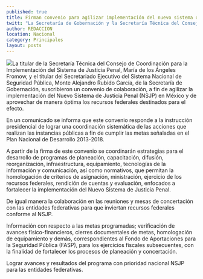```yaml
---
published: true
title: Firman convenio para agilizar implementación del nuevo sistema de justicia penal
twitt: "La Secretaría de Gobernación y la Secretaría Técnica del Consejo de Coordinación para la Implementación del Sistema de Justicia Penal acordaron coordinar estrategias de equipamiento y capacitación. "
author: REDACCION
location: Nacional
category: Principales
layout: posts
---
```


![](http://i.imgur.com/GXNpsilm.jpg)La titular de la Secretaría Técnica del Consejo de Coordinación para la Implementación del Sistema de Justicia Penal, María de los Ángeles Fromow, y el titular del Secretariado Ejecutivo del Sistema Nacional de Seguridad Pública, Monte Alejandro Rubido García, de la Secretaría de Gobernación, suscribieron un convenio de colaboración, a fin de agilizar la implementación del Nuevo Sistema de Justicia Penal (NSJP) en México y de aprovechar de manera óptima los recursos federales destinados para el efecto.

En un comunicado se informa que este convenio responde a la instrucción presidencial de lograr una coordinación sistemática de las acciones que realizan las instancias públicas a fin de cumplir las metas señaladas en el Plan Nacional de Desarrollo 2013-2018.

A partir de la firma de este convenio se coordinarán estrategias para el desarrollo de programas de planeación, capacitación, difusión, reorganización, infraestructura, equipamiento, tecnologías de la información y comunicación, así como normativos, que permitan la homologación de criterios de asignación, ministración, ejercicio de los recursos federales, rendición de cuentas y evaluación, enfocados a fortalecer la implementación del Nuevo Sistema de Justicia Penal.

De igual manera la colaboración en las reuniones y mesas de concertación con las entidades federativas para que inviertan recursos federales conforme al NSJP.

Información con respecto a las metas programadas; verificación de avances físico-financieros, cierres documentales de metas, homologación de equipamiento y demás, correspondientes al Fondo de Aportaciones para la Seguridad Pública (FASP), para los ejercicios fiscales subsecuentes, con la finalidad de fortalecer los procesos de planeación y concertación.

Lograr avances y resultados del programa con prioridad nacional NSJP para las entidades federativas.
